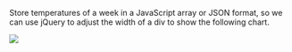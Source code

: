 Store temperatures of a week in a JavaScript array or JSON format, so we can use jQuery to adjust the width of a div to show the following chart.

![](temperature.png.png?raw=true)
